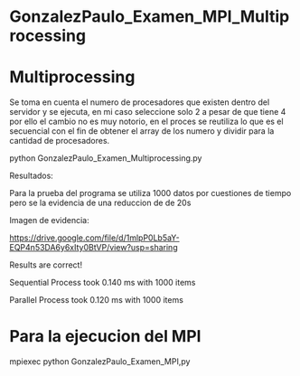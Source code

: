 # GonzalezPaulo_Examen_MPI_Multiprocessing

# Multiprocessing

Se toma en cuenta el numero de procesadores que existen dentro del servidor y se ejecuta, en mi caso seleccione solo 2 a pesar de que tiene 4 por ello el cambio no es muy notorio, en el proces se reutiliza lo que es el secuencial con el fin de obtener el array de los numero y dividir para la cantidad de procesadores.

python  GonzalezPaulo_Examen_Multiprocessing.py

Resultados:

Para la prueba del programa se utiliza 1000 datos por cuestiones de tiempo pero se la evidencia de una reduccion de de 20s

Imagen de evidencia:

https://drive.google.com/file/d/1mlpP0Lb5aY-EQP4n53DA6y6xIty0BtVP/view?usp=sharing 

Results are correct!

Sequential Process took 0.140 ms with 1000 items

Parallel Process took 0.120 ms with 1000 items


# Para la ejecucion del MPI
mpiexec python GonzalezPaulo_Examen_MPI,py
